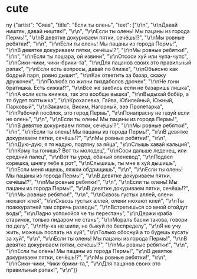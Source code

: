 # cute
ny
{"artist": "Сява", "title": "Если ты олень", "text": ["\r\n", "\r\nДавай ништяк, давай ништяк!", "\r\n", "\r\nЕсли ты олень! Мы пацаны из города Пермь!", "\r\nВ девятке докуриваем пятки, сечёшь!?", "\r\nМы ровные ребятки!", "\r\n", "\r\nЕсли ты олень! Мы пацаны из города Пермь!", "\r\nВ девятке докуриваем пятки, сечёшь!?", "\r\nМы ровные ребятки!", "\r\n", "\r\nЕсли ты лошара, ой извини", "\r\nОтсоси хуй или чупа-чупс", "\r\nСики-чики, чики-брики-та", "\r\nДля пацанов своих это правильный рэпак", "\r\nЕсли есть вопросы, давай по ближе", "\r\nОбъясню как бодрый паря, ровно дышит", "\r\nКак ответить за базар, скажу дружочек", "\r\nПолюбэ по жизни пиздаболов дрочек", "\r\nНе гони братишка. Есть сижка!?", "\r\nВсё же заебись если не базаришь лишка", "\r\nА если есть книжка, так это вообще вышка", "\r\nВыдыхай бобёр, а то будет топтыжка", "\r\nКрохалевка, Гайва, Юбилейный, Южный, Парковый", "\r\nЗакамск, Висим, Нагорный, эээ Пролетарка", "\r\nРабочий посёлок, это город Пермь", "\r\nПонапрасну не газуй если не олень", "\r\n", "\r\nЕсли ты олень! Мы пацаны из города Пермь!", "\r\nВ девятке докуриваем пятки, сечёшь!?", "\r\nМы ровные ребятки!", "\r\n", "\r\nЕсли ты олень! Мы пацаны из города Пермь!", "\r\nВ девятке докуриваем пятки, сечёшь!?", "\r\nМы ровные ребятки!", "\r\n", "\r\nДую-дую, я тя надую, подтяну за яйца", "\r\nСлышь хавай кальций", "\r\nКому ты гонишь? Вот ты молодец", "\r\nСоси дальше леденец, или средний палец", "\r\nВот ты урод, ебаный оленевод", "\r\nПодвел корешка, шнягу тебе в рот", "\r\nСлышишь, ты мне в хуй дышишь", "\r\nЕсли меня ищешь, ляжки обдрищишь", "\r\n", "\r\nЕсли ты олень! Мы пацаны из города Пермь!", "\r\nВ девятке докуриваем пятки, сечёшь!?", "\r\nМы ровные ребятки!", "\r\n", "\r\nЕсли ты олень! Мы пацаны из города Пермь!", "\r\nВ девятке докуриваем пятки, сечёшь!?", "\r\nМы ровные ребятки!", "\r\n", "\r\nСквозь густых аллей, олени нюхают клей", "\r\nСквозь густых аллей, олени нюхают клей", "\r\nТы поаккуратней там спрячь разводы", "\r\nВстретишься со мной отойдут воды", "\r\nЛадно успокойся че ты перестань", "\r\nДержи краба старичок, только пидаром не стань", "\r\nМораль басни такова, говори по делу", "\r\nНу-ка не шипи, не быкуй по беспределу", "\r\nЯ не учу жить, можешь послать на хуй", "\r\nТолько обоснуй а то будешь кусать за хуй", "\r\n", "\r\nЕсли ты олень! Мы пацаны из города Пермь!", "\r\nВ девятке докуриваем пятки, сечёшь!?", "\r\nМы ровные ребятки!", "\r\n", "\r\nЕсли ты олень! Мы пацаны из города Пермь!", "\r\nВ девятке докуриваем пятки, сечёшь!?", "\r\nМы ровные ребятки!", "\r\n", "\r\nСики-чики, Чики-брики-та,", "\r\nДля пацанов своих это правильный рэпак!", "\r\n"]}







